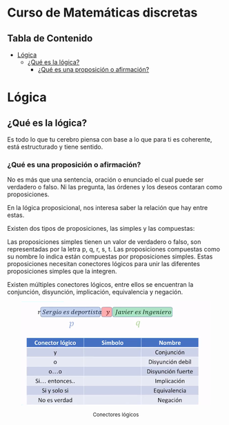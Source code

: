 # Curso de Matemáticas discretas<!-- omit in toc -->

## Tabla de Contenido<!-- omit in toc -->
- [Lógica](#l%c3%b3gica)
  - [¿Qué es la lógica?](#%c2%bfqu%c3%a9-es-la-l%c3%b3gica)
    - [¿Qué es una proposición o afirmación?](#%c2%bfqu%c3%a9-es-una-proposici%c3%b3n-o-afirmaci%c3%b3n)

# Lógica
## ¿Qué es la lógica?

Es todo lo que tu cerebro piensa con base a lo que para ti es coherente, está estructurado y tiene sentido.

### ¿Qué es una proposición o afirmación?

No es más que una sentencia, oración o enunciado el cual puede ser verdadero o falso. Ni las pregunta, las órdenes y los deseos contaran como proposiciones.

En la lógica proposicional, nos interesa saber la relación que hay entre estas.

Existen dos tipos de proposiciones, las simples y las compuestas:

Las proposiciones simples tienen un valor de verdadero o falso, son representadas por la letra p, q, r, s, t.
Las proposiciones compuestas como su nombre lo indica están compuestas por proposiciones simples. Estas proposiciones necesitan conectores lógicos para unir las diferentes proposiciones simples que la integren.

Existen múltiples conectores lógicos, entre ellos se encuentran la conjunción, disyunción, implicación, equivalencia y negación.

<div align="center">
  <img src="img/conectores.png">
  <small><p>Conectores lógicos</p></small>
</div>